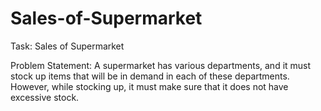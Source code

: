 # Sales-of-Supermarket

Task: Sales of Supermarket

Problem Statement: A supermarket has various departments, and it must stock up items that will be in demand in each of these departments. However, while stocking up, it must make sure that it does not have excessive stock.
